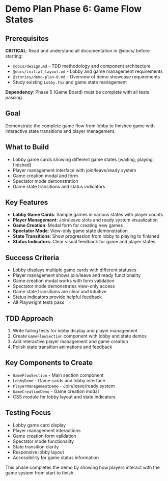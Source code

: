 # Demo Plan Phase 6: Game Flow States

## Prerequisites
**CRITICAL**: Read and understand all documentation in @docs/ before starting:
- `@docs/design.md` - TDD methodology and component architecture
- `@docs/initial_layout.md` - Lobby and game management requirements
- `@stories/demo-plan-0.md` - Overview of demo showcase requirements
- Study existing `Lobby.tsx` and game state management

**Dependency**: Phase 5 (Game Board) must be complete with all tests passing.

## Goal
Demonstrate the complete game flow from lobby to finished game with interactive state transitions and player management.

## What to Build
- Lobby game cards showing different game states (waiting, playing, finished)
- Player management interface with join/leave/ready system
- Game creation modal and form
- Spectator mode demonstration
- Game state transitions and status indicators

## Key Features
- **Lobby Game Cards**: Sample games in various states with player counts
- **Player Management**: Join/leave slots and ready system visualization
- **Game Creation**: Modal form for creating new games
- **Spectator Mode**: View-only game state demonstration
- **State Transitions**: Show progression from lobby to playing to finished
- **Status Indicators**: Clear visual feedback for game and player states

## Success Criteria
- Lobby displays multiple game cards with different statuses
- Player management shows join/leave and ready functionality
- Game creation modal works with form validation
- Spectator mode demonstrates view-only access
- Game state transitions are clear and intuitive
- Status indicators provide helpful feedback
- All Playwright tests pass

## TDD Approach
1. Write failing tests for lobby display and player management
2. Create `GameFlowSection` component with lobby and state demos
3. Add interactive player management and game creation
4. Polish state transition animations and feedback

## Key Components to Create
- `GameFlowSection` - Main section component
- `LobbyDemo` - Game cards and lobby interface
- `PlayerManagementDemo` - Join/leave/ready system
- `GameCreationDemo` - Game creation modal
- CSS module for lobby layout and state indicators

## Testing Focus
- Lobby game card display
- Player management interactions
- Game creation form validation
- Spectator mode functionality
- State transition clarity
- Responsive lobby layout
- Accessibility for game status information

This phase completes the demo by showing how players interact with the game system from start to finish.
